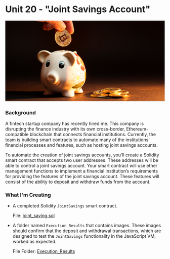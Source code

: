 # Unit 20 - "Joint Savings Account"

![alt=“”](Images/20-5-challenge-image.png)

### Background

A fintech startup company has recently hired me. This company is disrupting the finance industry with its own cross-border, Ethereum-compatible blockchain that connects financial institutions. Currently, the team is building smart contracts to automate many of the institutions’ financial processes and features, such as hosting joint savings accounts.

To automate the creation of joint savings accounts, you’ll create a Solidity smart contract that accepts two user addresses. These addresses will be able to control a joint savings account. Your smart contract will use ether management functions to implement a financial institution’s requirements for providing the features of the joint savings account. These features will consist of the ability to deposit and withdraw funds from the account.

### What I'm Creating

* A completed Solidity `JointSavings` smart contract.

    File: [joint_saving.sol](https://github.com/kyleplathe/blockchain_joint_savings/blob/main/joint_savings.sol)

* A folder named `Execution_Results` that contains images. These images should confirm that the deposit and withdrawal transactions, which are designed to test the `JointSavings` functionality in the JavaScript VM, worked as expected.

    File Folder: [Execution_Results](https://github.com/kyleplathe/blockchain_joint_savings/tree/main/Exection_Results)
